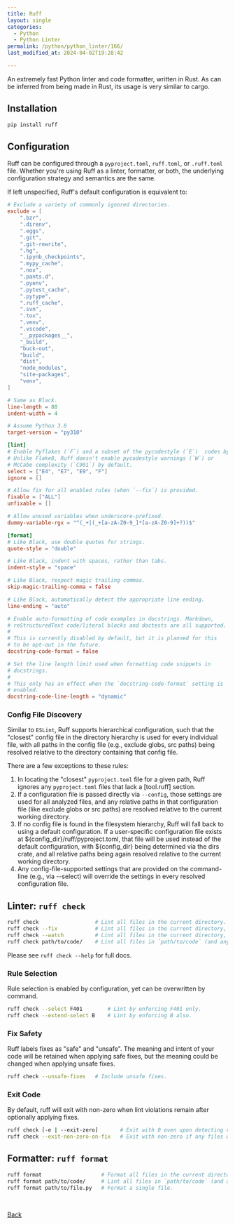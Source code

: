 ```yaml
---
title: Ruff
layout: single
categories:
  - Python
  - Python Linter
permalink: /python/python_linter/166/
last_modified_at: 2024-04-02T19:28:42

---
```


An extremely fast Python linter and code formatter, written in Rust.
As can be inferred from being made in Rust, its usage is very similar to cargo.

## Installation

```sh
pip install ruff
```

## Configuration

Ruff can be configured through a `pyproject.toml`, `ruff.toml`, or `.ruff.toml` file.
Whether you're using Ruff as a linter, formatter, or both, the underlying configuration strategy and semantics are the same.

If left unspecified, Ruff's default configuration is equivalent to:

```toml
# Exclude a variety of commonly ignored directories.
exclude = [
    ".bzr",
    ".direnv",
    ".eggs",
    ".git",
    ".git-rewrite",
    ".hg",
    ".ipynb_checkpoints",
    ".mypy_cache",
    ".nox",
    ".pants.d",
    ".pyenv",
    ".pytest_cache",
    ".pytype",
    ".ruff_cache",
    ".svn",
    ".tox",
    ".venv",
    ".vscode",
    "__pypackages__",
    "_build",
    "buck-out",
    "build",
    "dist",
    "node_modules",
    "site-packages",
    "venv",
]

# Same as Black.
line-length = 88
indent-width = 4

# Assume Python 3.8
target-version = "py310"

[lint]
# Enable Pyflakes (`F`) and a subset of the pycodestyle (`E`)  codes by default.
# Unlike Flake8, Ruff doesn't enable pycodestyle warnings (`W`) or
# McCabe complexity (`C901`) by default.
select = ["E4", "E7", "E9", "F"]
ignore = []

# Allow fix for all enabled rules (when `--fix`) is provided.
fixable = ["ALL"]
unfixable = []

# Allow unused variables when underscore-prefixed.
dummy-variable-rgx = "^(_+|(_+[a-zA-Z0-9_]*[a-zA-Z0-9]+?))$"

[format]
# Like Black, use double quotes for strings.
quote-style = "double"

# Like Black, indent with spaces, rather than tabs.
indent-style = "space"

# Like Black, respect magic trailing commas.
skip-magic-trailing-comma = false

# Like Black, automatically detect the appropriate line ending.
line-ending = "auto"

# Enable auto-formatting of code examples in docstrings. Markdown,
# reStructuredText code/literal blocks and doctests are all supported.
#
# This is currently disabled by default, but it is planned for this
# to be opt-out in the future.
docstring-code-format = false

# Set the line length limit used when formatting code snippets in
# docstrings.
#
# This only has an effect when the `docstring-code-format` setting is
# enabled.
docstring-code-line-length = "dynamic"
```

### Config File Discovery

Similar to `ESLint`, Ruff supports hierarchical configuration,
such that the "closest" config file in the directory hierarchy is used for every individual file,
with all paths in the config file (e.g., exclude globs, src paths) being resolved relative to the directory containing that config file.

There are a few exceptions to these rules:
1. In locating the "closest" `pyproject.toml` file for a given path,
Ruff ignores any `pyproject.toml` files that lack a [tool.ruff] section.
2. If a configuration file is passed directly via `--config`, those settings are used for all analyzed files, and any relative paths in that configuration file (like exclude globs or src paths) are resolved relative to the current working directory.
3. If no config file is found in the filesystem hierarchy, Ruff will fall back to using a default configuration. If a user-specific configuration file exists at ${config_dir}/ruff/pyproject.toml, that file will be used instead of the default configuration, with ${config_dir} being determined via the dirs crate, and all relative paths being again resolved relative to the current working directory.
4. Any config-file-supported settings that are provided on the command-line (e.g., via --select) will override the settings in every resolved configuration file.

## Linter: `ruff check`

```sh
ruff check                  # Lint all files in the current directory.
ruff check --fix            # Lint all files in the current directory, and fix any fixable errors.
ruff check --watch          # Lint all files in the current directory, and re-lint on change.
ruff check path/to/code/    # Lint all files in `path/to/code` (and any subdirectories).
```

Please see `ruff check --help` for full docs.

### Rule Selection

Rule selection is enabled by configuration, yet can be overwritten by command.

```sh
ruff check --select F401        # Lint by enforcing F401 only.
ruff check --extend-select B    # Lint by enforcing B also.
```

### Fix Safety

Ruff labels fixes as "safe" and "unsafe".
The meaning and intent of your code will be retained when applying safe fixes,
but the meaning could be changed when applying unsafe fixes.

```sh
ruff check --unsafe-fixes   # Include unsafe fixes.
```

### Exit Code

By default, ruff will exit with non-zero when lint violations remain after optionally applying fixes.

```sh
ruff check [-e | --exit-zero]       # Exit with 0 even upon detecting violations.
ruff check --exit-non-zero-on-fix   # Exit with non-zero if any files were modified via fix, even if no lint violations remain
```

## Formatter: `ruff format`

```sh
ruff format                   # Format all files in the current directory.
ruff format path/to/code/     # Lint all files in `path/to/code` (and any subdirectories).
ruff format path/to/file.py   # Format a single file.
```

<br>

[Back](/python/python_linter/)
